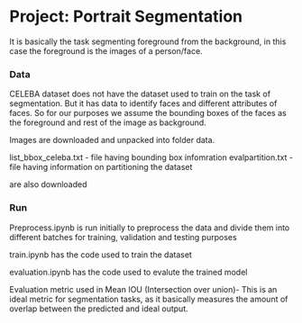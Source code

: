 # Project: Portrait Segmentation 

It is basically the task segmenting foreground from the background, in this case the foreground is the images of a person/face.



### Data

CELEBA dataset does not have the dataset used to train on the task of segmentation. But it has data to identify faces and 
different attributes of faces. So for our purposes we assume the bounding boxes of the faces as the foreground and rest of the image
as background.
 
Images are downloaded and unpacked into folder data.

list_bbox_celeba.txt - file having bounding box infomration
evalpartition.txt  - file having information on partitioning the dataset

are also downloaded

### Run

Preprocess.ipynb is run initially to preprocess the data and divide them into different batches for training, validation and testing purposes

train.ipynb has the code used to train the dataset 

evaluation.ipynb has the code used to evalute the trained model

Evaluation metric used in Mean IOU (Intersection over union)- This is an ideal metric for segmentation tasks, as it basically measures the amount 
of overlap between the predicted and ideal output.




